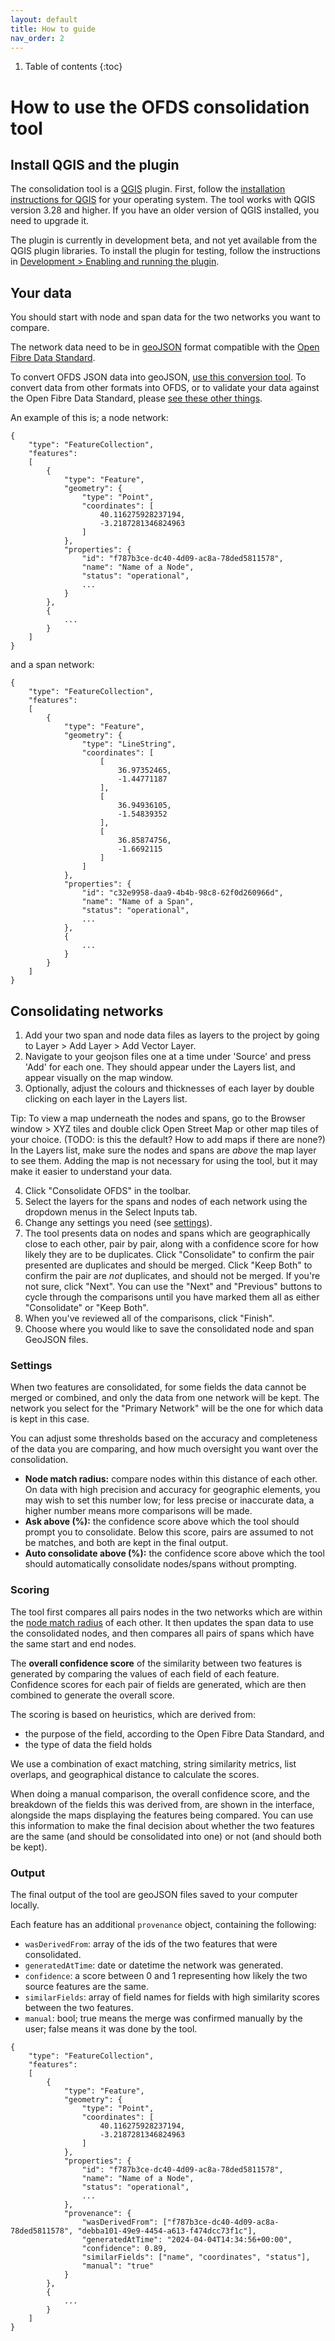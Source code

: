 ```yaml
---
layout: default
title: How to guide
nav_order: 2
---
```


1. Table of contents
{:toc}

# How to use the OFDS consolidation tool

## Install QGIS and the plugin

The consolidation tool is a [QGIS](https://qgis.org/) plugin. First, follow the [installation instructions for QGIS]() for your operating system. The tool works with QGIS version 3.28 and higher. If you have an older version of QGIS installed, you need to upgrade it.

<!--
To install the plugin, you need an internet connection, but after that it will work offline.

1. Open QGIS. Go to Plugins > Manage and Install Plugins.
2. Search for "OFDS Consolidation Tool" and click "Install Plugin".
-->

The plugin is currently in development beta, and not yet available from the QGIS plugin libraries. To install the plugin for testing, follow the instructions in [Development > Enabling and running the plugin]().

## Your data

You should start with node and span data for the two networks you want to compare.

The network data need to be in [geoJSON]() format compatible with the [Open Fibre Data Standard](https://open-fibre-data-standard.readthedocs.io).

To convert OFDS JSON data into geoJSON, [use this conversion tool](). To convert data from other formats into OFDS, or to validate your data against the Open Fibre Data Standard, please [see these other things]().

An example of this is; a node network:

```
{
    "type": "FeatureCollection",
    "features":
	[
		{
			"type": "Feature",
			"geometry": {
			    "type": "Point",
			    "coordinates": [
			        40.116275928237194,
			        -3.2187281346824963
			    ]
			},
			"properties": {
			    "id": "f787b3ce-dc40-4d09-ac8a-78ded5811578",
			    "name": "Name of a Node",
			    "status": "operational",
			    ...
			}
		},
		{
			...
		}
	]
}
```

and a span network:

```
{
    "type": "FeatureCollection",
    "features":
	[
		{
		    "type": "Feature",
		    "geometry": {
		        "type": "LineString",
		        "coordinates": [
		            [
		                36.97352465,
		                -1.44771187
		            ],
		            [
		                36.94936105,
		                -1.54839352
		            ],
		            [
		                36.85874756,
		                -1.6692115
		            ]
		        ]
		    },
		    "properties": {
		        "id": "c32e9958-daa9-4b4b-98c8-62f0d260966d",
		        "name": "Name of a Span",
		        "status": "operational",
		        ...
		    },
			{
				...
			}
		}
	]
}
```

## Consolidating networks

1. Add your two span and node data files as layers to the project by going to Layer > Add Layer > Add Vector Layer.
2. Navigate to your geojson files one at a time under 'Source' and press 'Add' for each one. They should appear under the Layers list, and appear visually on the map window.
3. Optionally, adjust the colours and thicknesses of each layer by double clicking on each layer in the Layers list.

Tip: To view a map underneath the nodes and spans, go to the Browser window > XYZ tiles and double click Open Street Map or other map tiles of your choice. (TODO: is this the default? How to add maps if there are none?) In the Layers list, make sure the nodes and spans are _above_ the map layer to see them. Adding the map is not necessary for using the tool, but it may make it easier to understand your data.

4. Click "Consolidate OFDS" in the toolbar.
5. Select the layers for the spans and nodes of each network using the dropdown menus in the Select Inputs tab.
6. Change any settings you need (see [settings](#settings)).
7. The tool presents data on nodes and spans which are geographically close to each other, pair by pair, along with a confidence score for how likely they are to be duplicates. Click "Consolidate" to confirm the pair presented are duplicates and should be merged. Click "Keep Both" to confirm the pair are _not_ duplicates, and should not be merged. If you're not sure, click "Next". You can use the "Next" and "Previous" buttons to cycle through the comparisons until you have marked them all as either "Consolidate" or "Keep Both".
8. When you've reviewed all of the comparisons, click "Finish".
9. Choose where you would like to save the consolidated node and span GeoJSON files.

### Settings

When two features are consolidated, for some fields the data cannot be merged or combined, and only the data from one network will be kept. The network you select for the "Primary Network" will be the one for which data is kept in this case.

You can adjust some thresholds based on the accuracy and completeness of the data you are comparing, and how much oversight you want over the consolidation.

* **Node match radius:** compare nodes within this distance of each other. On data with high precision and accuracy for geographic elements, you may wish to set this number low; for less precise or inaccurate data, a higher number means more comparisons will be made.
* **Ask above (%):** the confidence score above which the tool should prompt you to consolidate. Below this score, pairs are assumed to not be matches, and both are kept in the final output.
* **Auto consolidate above (%):** the confidence score above which the tool should automatically consolidate nodes/spans without prompting.

### Scoring

The tool first compares all pairs nodes in the two networks which are within the [node match radius](#settings) of each other. It then updates the span data to use the consolidated nodes, and then compares all pairs of spans which have the same start and end nodes.

The **overall confidence score** of the similarity between two features is generated by comparing the values of each field of each feature. Confidence scores for each pair of fields are generated, which are then combined to generate the overall score.

The scoring is based on heuristics, which are derived from:

* the purpose of the field, according to the Open Fibre Data Standard, and
* the type of data the field holds

We use a combination of exact matching, string similarity metrics, list overlaps, and geographical distance to calculate the scores.

When doing a manual comparison, the overall confidence score, and the breakdown of the fields this was derived from, are shown in the interface, alongside the maps displaying the features being compared. You can use this information to make the final decision about whether the two features are the same (and should be consolidated into one) or not (and should both be kept).

### Output

The final output of the tool are geoJSON files saved to your computer locally.

Each feature has an additional `provenance` object, containing the following:

* `wasDerivedFrom`: array of the ids of the two features that were consolidated.
* `generatedAtTime`: date or datetime the network was generated.
* `confidence`: a score between 0 and 1 representing how likely the two source features are the same.
* `similarFields`: array of field names for fields with high similarity scores between the two features.
* `manual`: bool; true means the merge was confirmed manually by the user; false means it was done by the tool.

```
{
    "type": "FeatureCollection",
    "features":
	[
		{
			"type": "Feature",
			"geometry": {
			    "type": "Point",
			    "coordinates": [
			        40.116275928237194,
			        -3.2187281346824963
			    ]
			},
			"properties": {
			    "id": "f787b3ce-dc40-4d09-ac8a-78ded5811578",
			    "name": "Name of a Node",
			    "status": "operational",
			    ...
			},
			"provenance": {
				"wasDerivedFrom": ["f787b3ce-dc40-4d09-ac8a-78ded5811578", "debba101-49e9-4454-a613-f474dcc73f1c"],
				"generatedAtTime": "2024-04-04T14:34:56+00:00",
				"confidence": 0.89,
				"similarFields": ["name", "coordinates", "status"],
				"manual": "true"
			}
		},
		{
			...
		}
	]
}
```
